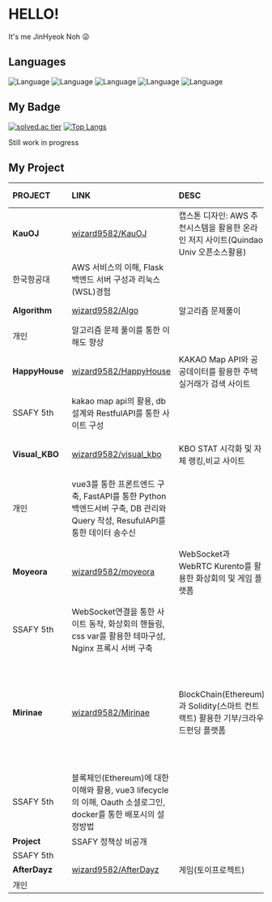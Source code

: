 # HELLO!   
It's me JinHyeok Noh 😜

## Languages
![Language](https://img.shields.io/badge/-_JAVA_-yellow) 
![Language](https://img.shields.io/badge/-JavaScript-orange)
![Language](https://img.shields.io/badge/-_C_-brightgreen) 
![Language](https://img.shields.io/badge/-_C_+_+-brightgreen)
![Language](https://img.shields.io/badge/-_Python_-blue)    

## My Badge
[![solved.ac tier](http://mazassumnida.wtf/api/v2/generate_badge?boj=qkfskan82)](https://solved.ac/qkfskan82)
[![Top Langs](https://github-readme-stats.vercel.app/api/top-langs/?username=wizard9582&layout=compact)](https://github.com/anuraghazra/github-readme-stats)

Still work in progress
## My Project

| PROJECT | LINK | DESC | TECH & Role | 
|:------ | :------ | :------ | :------ |
| **KauOJ** | [wizard9582/KauOJ][KauOJlink] |캡스톤 디자인: AWS 추천시스템을 활용한 온라인 저지 사이트(Quindao Univ 오픈소스활용) |Pug, Nginx / Node.js, django / AWS |
|한국항공대| AWS 서비스의 이해, Flask 백엔드 서버 구성과 리눅스(WSL)경험 |  | **팀장,AWS,BE** | 
| **Algorithm** | [wizard9582/Algo][algolink] |알고리즘 문제풀이| Java, Python |
|개인| 알고리즘 문제 풀이를 통한 이해도 향상 |  | **학습** | 
| **HappyHouse** | [wizard9582/HappyHouse][happyhouselink] |KAKAO Map API와 공공데이터를 활용한 주택실거래가 검색 사이트| Vue / Spring, MyBatis / KakaoMap| 
|SSAFY 5th| kakao map api의 활용, db설계와 RestfulAPI를 통한 사이트 구성 ||**팀장,FE,BE**|  
| **Visual_KBO** | [wizard9582/visual_kbo][kbolink] |KBO STAT 시각화 및 자체 랭킹,비교 사이트|Vue, tailwind / FastAPI, JPA / |
|개인| vue3를 통한 프론트엔드 구축, FastAPI를 통한 Python 백엔드서버 구축, DB 관리와 Query 작성, ResufulAPI를 통한 데이터 송수신 |  | **1인 프로젝트** | 
| **Moyeora** | [wizard9582/moyeora][moyeoralink] |WebSocket과 WebRTC Kurento를 활용한 화상회의 및 게임 플랫폼| Vue, element+ / Spring, JPA / Kurento, WebSocket, NGINX| 
|SSAFY 5th| WebSocket연결을 통한 사이트 동작, 화상회의 핸들링, css var를 활용한 테마구성, Nginx 프록시 서버 구축 ||**FE**|
| **Mirinae** | [wizard9582/Mirinae][mirinaelink] |BlockChain(Ethereum)과 Solidity(스마트 컨트랙트) 활용한 기부/크라우드펀딩 플랫폼| Vue, tailwind/ Spring, JPA / NGINX, JENKINS, docker, OAUTH, Geth, Solidity, Web3J, Web3js |
|SSAFY 5th| 블록체인(Ethereum)에 대한 이해와 활용, vue3 lifecycle의 이해, Oauth 소셜로그인, docker를 통한 배포시의 설정방법 ||**FE**|
| **Project** | SSAFY 정책상 비공개 || / / |
|SSAFY 5th|||**FE**|
| **AfterDayz** | [wizard9582/AfterDayz][afterlink] |게임(토이프로젝트)|계획중|
|개인|||**1인 프로젝트**|

[KauOjlink]: https://github.com/wizard9582/KauOJ
[algolink]: https://github.com/wizard9582/Algo
[kbolink]: https://github.com/wizard9582/visual_kbo
[afterlink]: https://github.com/wizard9582/AfterDayz
[happyhouselink]:https://github.com/wizard9582/HappyHouse
[moyeoralink]:https://github.com/wizard9582/moyeora
[mirinaelink]:https://github.com/wizard9582/Mirinae
